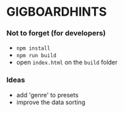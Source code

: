 # GIGBOARDHINTS

### Not to forget (for developers)
- `npm install`
- `npm run build`
- open `index.html` on the `build` folder

### Ideas
- add 'genre' to presets
- improve the data sorting